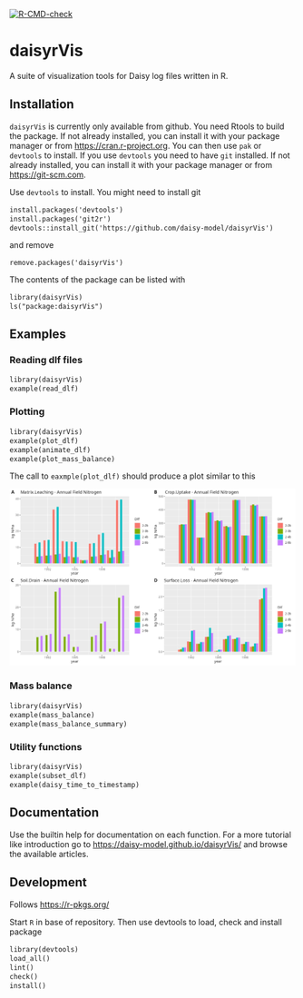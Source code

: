 <!-- badges: start -->
[![R-CMD-check](https://github.com/daisy-model/daisyrVis/actions/workflows/R-CMD-check.yaml/badge.svg)](https://github.com/daisy-model/daisyrVis/actions/workflows/R-CMD-check.yaml)
<!-- badges: end -->

# daisyrVis 
A suite of visualization tools for Daisy log files written in R.

## Installation
`daisyrVis` is currently only available from github. You need Rtools to build the package. If not already installed, you can install it with your package manager or from https://cran.r-project.org. You can then use `pak` or `devtools` to install. If you use `devtools` you need to have `git` installed. If not already installed, you can install it with your package manager or from https://git-scm.com.

Use `devtools` to install. You might need to install git 

    install.packages('devtools')
    install.packages('git2r')
    devtools::install_git('https://github.com/daisy-model/daisyrVis')

and remove

    remove.packages('daisyrVis')

The contents of the package can be listed with

    library(daisyrVis)
    ls("package:daisyrVis")

## Examples
### Reading dlf files

    library(daisyrVis)
    example(read_dlf)

### Plotting

    library(daisyrVis)
    example(plot_dlf)
    example(animate_dlf)
    example(plot_mass_balance)

    
The call to `eaxmple(plot_dlf)` should produce a plot similar to this

![Bar plots of four annualy logged variables from four different Daisy log files](inst/extdata/annual/Annual-FN/plot_annual_example.png)

### Mass balance

    library(daisyrVis)
    example(mass_balance)
    example(mass_balance_summary)

### Utility functions

    library(daisyrVis)
    example(subset_dlf)
    example(daisy_time_to_timestamp)


## Documentation
Use the builtin help for documentation on each function. For a more tutorial like introduction go to https://daisy-model.github.io/daisyrVis/ and browse the available articles.

## Development
Follows https://r-pkgs.org/

Start `R` in base of repository. Then use devtools to load, check and install package

    library(devtools)
    load_all()
    lint()
    check()
    install()
